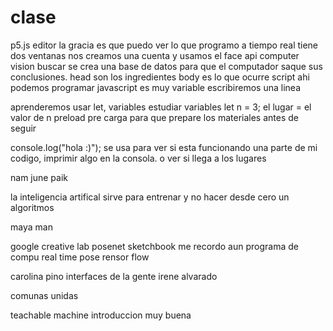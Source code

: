 # clase
p5.js editor la gracia es que puedo ver lo que programo a tiempo real tiene dos ventanas 
nos creamos una cuenta  y usamos el face api 
computer vision buscar
se crea una base de datos para que el computador saque sus conclusiones. 
head son los ingredientes
body es lo que ocurre
script ahi podemos programar javascript es muy variable 
escribiremos una linea  

aprenderemos usar let, variables  estudiar variables 
let n = 3;
el lugar = el valor de n
preload pre carga para que prepare los materiales antes de seguir 

console.log("hola :)"); se usa para ver si esta funcionando una parte de mi codigo, imprimir algo en la consola. o ver si llega a los lugares 

nam june paik

la inteligencia  artifical sirve para entrenar y no hacer desde cero un algoritmos 

maya man 

google creative lab
posenet sketchbook
me recordo aun programa de compu 
real time pose rensor flow

carolina pino  interfaces de la gente 
irene alvarado

comunas unidas 

teachable machine  introduccion muy buena 

